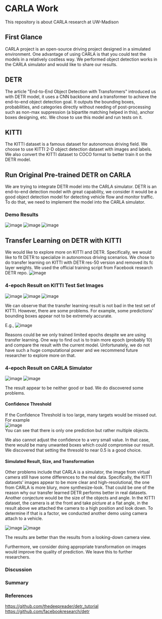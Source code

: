 # CARLA Work
This repository is about CARLA research at UW-Madison

## First Glance
CARLA project is an open-source driving project designed in a simulated environment. One advantage of using CARLA is that you could test the models in a relatively costless way. We performed object detection works in the CARLA simulator and would like to share our results.

## DETR
The article "End-to-End Object Detection with Transformers" introduced us with DETR model, it uses a CNN backbone and a transformer to achieve the end-to-end object detection goal. It outputs the bounding boxes, probabilities, and categories directly without needing of post-processing such as non-max suppression (a bipartite matching helped in this), anchor boxes designing, etc. We chose to use this model and run tests on it.

## KITTI
The KITTI dataset is a famous dataset for autonomous driving field. We choose to use KITTI 2-D object detection dataset with images and labels. We also convert the KITTI dataset to COCO format to better train it on the DETR model.

## Run Original Pre-trained DETR on CARLA
We are trying to integrate DETR model into the CARLA simulator. DETR is an end-to-end detection model with great capability, we consider it would be a good object detection model for detecting vehicle flow and monitor traffic. To do that, we need to implement the model into the CARLA simulator.

### Demo Results
![image](https://user-images.githubusercontent.com/68500948/205504700-e87f7879-31b1-4f16-ab92-b8f48d9c97b6.png)
![image](https://user-images.githubusercontent.com/68500948/205504705-0303d931-ad7a-4181-a5bd-b9e2bce54c08.png)
![image](https://user-images.githubusercontent.com/68500948/205504707-9a2896de-80f3-4102-810c-d24d1ef75e10.png)


## Transfer Learning on DETR with KITTI
We would like to explore more on KITTI and DETR. Specifically, we would like to fit DETR to specialize in autonomous driving scenarios. We chose to do transfer learning on KITTI with DETR res-50 version and removed its fc layer weights. We used the official training script from Facebook research DETR repo. 
![image](https://user-images.githubusercontent.com/68500948/205504836-e0f4d084-65db-4c76-9ccc-2037ca092217.png)

### 4-epoch Result on KITTI Test Set Images
![image](https://user-images.githubusercontent.com/68500948/205504920-7d698abe-920d-4757-98b9-a47f2f7f58ea.png)
![image](https://user-images.githubusercontent.com/68500948/205504929-2f223e15-ba9b-422f-86dd-262b08bc8030.png)
![image](https://user-images.githubusercontent.com/68500948/205504950-659d7b9f-5d06-4072-a1ab-872728b27493.png)

We can observe that the transfer learning result is not bad in the test set of KITTI. However, there are some problems. For example, some predictions' bounding boxes appear not to be extremely accurate.

E.g.,
![image](https://user-images.githubusercontent.com/68500948/205505029-601028cd-22c3-4869-9ed9-d59367fd0f6a.png)

Reasons could be we only trained limited epochs despite we are using transfer learning. One way to find out is to train more epoch (probably 10) and compare the result with the current model. Unfortunately, we do not have such a huge computational power and we recommend future researcher to explore more on that.

### 4-epoch Result on CARLA Simulator
![image](https://user-images.githubusercontent.com/68500948/205505274-efdf60d9-a2ce-4c6f-89df-fb6f1e4c1a25.png)
![image](https://user-images.githubusercontent.com/68500948/205505360-92f7775a-04e9-4bb5-b350-c86b74d1da26.png)

The result appear to be neither good or bad. We do discovered some problems.

#### Confidence Threshold
If the Confidence Threshold is too large, many targets would be missed out. For example<br>
![image](https://user-images.githubusercontent.com/68500948/205505213-bc8b1c9a-40a7-4025-b055-357f6e46040f.png)<br>
You can see that there is only one prediction but rather multiple objects.

We also cannot adjust the confidence to a very small value. In that case, there would be many unwanted boxes which could compromise our result. We discovered that setting the thresold to near 0.5 is a good choice.

#### Simulated Result, Size, and Transformation
Other problems include that CARLA is a simulator, the image from virtual camera still have some differences to the real data. Specifically, the KITTI datasets' images appear to be more clear and high-resolutional, the one from CARLA is more blury, more synthesize-look. That could be one of the reason why our transfer learned DETR performs better in real datasets. Another conjecture would be the size of the objects and angle. In the KITTI dataset, the camera is at the front and take picture at a flat angle, in the result above we attached the camera to a high position and look down. To determine if that is a factor, we conducted another demo using camera attach to a vehicle.

![image](https://user-images.githubusercontent.com/68500948/205506902-525c4445-0f36-41c6-be3c-d17183890906.png)
![image](https://user-images.githubusercontent.com/68500948/205506916-cb5594b5-562c-4b5f-9e80-e1cba9fb569f.png)

The results are better than the results from a looking-down camera view.

Furthermore, we consider doing appropriate transformation on images would improve the quality of prediction. We leave this to further researchers.

### Discussion

### Summary


### References
https://github.com/thedeepreader/detr_tutorial
https://github.com/facebookresearch/detr
